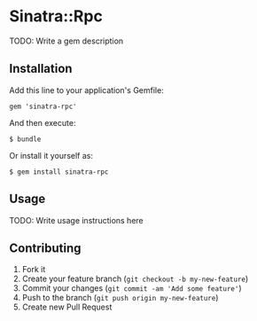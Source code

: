 # Sinatra::Rpc

TODO: Write a gem description

## Installation

Add this line to your application's Gemfile:

    gem 'sinatra-rpc'

And then execute:

    $ bundle

Or install it yourself as:

    $ gem install sinatra-rpc

## Usage

TODO: Write usage instructions here

## Contributing

1. Fork it
2. Create your feature branch (`git checkout -b my-new-feature`)
3. Commit your changes (`git commit -am 'Add some feature'`)
4. Push to the branch (`git push origin my-new-feature`)
5. Create new Pull Request
